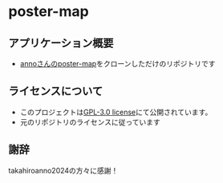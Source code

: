 # poster-map
## アプリケーション概要
* [annoさんのposter-map](https://github.com/takahiroanno2024/poster-map/)をクローンしただけのリポジトリです

## ライセンスについて
* このプロジェクトは[GPL-3.0 license](https://github.com/takahiroanno2024/anno-ai-avatar?tab=GPL-3.0-1-ov-file)にて公開されています。
* 元のリポジトリのライセンスに従っています

## 謝辞
takahiroanno2024の方々に感謝！

